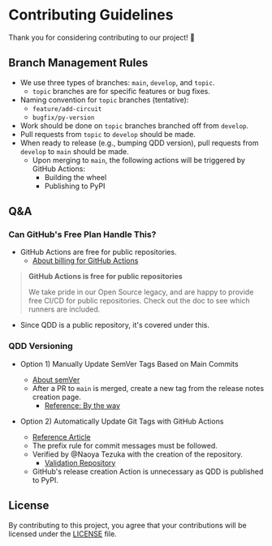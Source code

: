 # Contributing Guidelines

Thank you for considering contributing to our project! :tada:

## Branch Management Rules

- We use three types of branches: `main`, `develop`, and `topic`.
  - `topic` branches are for specific features or bug fixes.
- Naming convention for `topic` branches (tentative):
  - `feature/add-circuit`
  - `bugfix/py-version`
- Work should be done on `topic` branches branched off from `develop`.
- Pull requests from `topic` to `develop` should be made.
- When ready to release (e.g., bumping QDD version), pull requests from `develop` to `main` should be made.
  - Upon merging to `main`, the following actions will be triggered by GitHub Actions:
    - Building the wheel
    - Publishing to PyPI

## Q&A

### Can GitHub's Free Plan Handle This?

- GitHub Actions are free for public repositories.
  - [About billing for GitHub Actions](https://docs.github.com/en/billing/managing-billing-for-github-actions/about-billing-for-github-actions)

> **GitHub Actions is free for public repositories**
>
> We take pride in our Open Source legacy, and are happy to provide free CI/CD for public repositories. Check out the doc to see which runners are included.
>
- Since QDD is a public repository, it's covered under this.

### QDD Versioning

- Option 1) Manually Update SemVer Tags Based on Main Commits
  - [About semVer](https://qiita.com/usamik26/items/c8911219b610101e69a9)
  - After a PR to `main` is merged, create a new tag from the release notes creation page.
    - [Reference: By the way](https://qiita.com/tommy_aka_jps/items/5b39e4b27364c759aa53#%E3%81%A1%E3%81%AA%E3%81%BF%E3%81%AB)

- Option 2) Automatically Update Git Tags with GitHub Actions
  - [Reference Article](https://dev.classmethod.jp/articles/howto-use-github-tag/)
  - The prefix rule for commit messages must be followed.
  - Verified by @Naoya Tezuka with the creation of the repository.
    - [Validation Repository](https://github.com/NT-marlowe/branch-management-test/tree/main)
  - GitHub's release creation Action is unnecessary as QDD is published to PyPI.

## License

By contributing to this project, you agree that your contributions will be licensed under the [LICENSE](LICENSE.txt) file.
